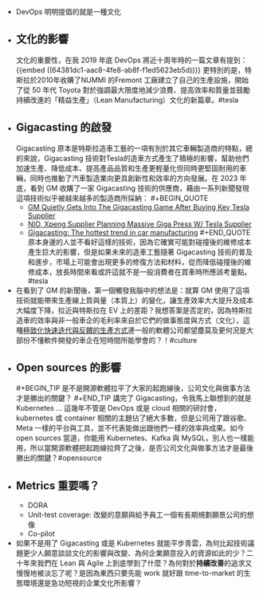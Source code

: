 - DevOps 明明提倡的就是一種文化
- ## 文化的影響
  文化的重要性，在我 2019 年底 DevOps 將近十周年時的一篇文章有提到：
  {{embed ((64381dc1-aac8-4fe8-ab8f-f1ed5623eb5d))}}
  更特別的是，特斯拉於2010年收購了NUMMI 的Fremont 工廠建立了自己的生產設施，開始了從 50 年代 Toyota 對於強調最大限度地減少浪費、提高效率和質量並鼓勵持續改進的「精益生產」（Lean Manufacturing）文化的新篇章。#tesla
- ## Gigacasting 的啟發
  Gigacasting 原本是特斯拉造車工藝的一項有別於其它車輛製造商的特點，總的來說，Gigacasting 技術對Tesla的造車方式產生了積極的影響，幫助他們加速生產、降低成本、提高產品品質和生產更輕量化但同時更堅固耐用的車輛，同時也推動了汽車製造業向更具創新性和效率的方向發展。在 2023 年底，看到 GM 收購了一家 Gigacasting 技術的供應商，藉由一系列新聞發現這項技術似乎被越來越多的製造商所採納：
  #+BEGIN_QUOTE
  * [GM Quietly Gets Into The Gigacasting Game After Buying Key Tesla Supplier](https://insideevs.com/news/696594/gm-buys-tesla-gigacasting-partner-tei/)
  * [NIO, Xpeng Supplier Planning Massive Giga Press W/ Tesla Supplier](https://insideevs.com/news/563092/nio-xpeng-casting-machines-tesla/)
  * [Gigacasting: The hottest trend in car manufacturing](https://www.spglobal.com/mobility/en/research-analysis/gigacasting-the-hottest-trend-in-car-manufacturing.html)
  #+END_QUOTE
  原本身邊的人並不看好這樣的技術，因為它確實可能對碰撞後的維修成本產生巨大的影響，但是如果未來的造車工藝隨著 Gigacasting 技術的普及和進步，市場上可能會出現更多的修復方法和材料，從而降低碰撞後的維修成本，放長時間來看或許這就不是一般消費者在買車時所應該考量點。#tesla
- 在看到了 GM 的新聞後，第一個觸發我腦中的想法是：就算 GM 使用了這項技術就能帶來生產線上質與量（本質上）的變化，讓生產效率大大提升及成本大幅度下降，拉近與特斯拉在 EV 上的差距？我想答案是否定的，因為特斯拉造車的效率與非一般車企的毛利率來自於它們的做事態度與方式（文化），這種[極致化快速迭代與反饋的生產方式](((65103e74-e03f-4a24-8802-f1ab586dea02)))連一般的軟體公司都望塵莫及更何況是大部份不懂軟件開發的車企在短時間所能學會的？！#culture
- ## Open sources 的影響
  #+BEGIN_TIP
  是不是開源軟體拉平了大家的起跑線後，公司文化與做事方法才是勝出的關鍵？ 
  #+END_TIP
  講完了 Gigacasting，令我馬上聯想到的就是 Kubernetes ... 這幾年不管是 DevOps 或是 cloud 相關的研討會， kubernetes 或 container 相關的主題佔了絕大多數，但是公司用了跟谷歌、Meta 一樣的平台與工具，並不代表能做出跟他們一樣的效率與成果。如今 open sources 當道，你能用 Kubernetes、Kafka 與 MySQL，別人也一樣能用，所以當開源軟體把起跑線拉齊了之後，是否公司文化與做事方法才是最後勝出的關鍵？#opensource
- ## Metrics 重要嗎？
  * DORA
  * Unit-test coverage: 改變的意願與給予員工一個有長期規劃願景公司的想像
  * Co-pilot
- 如果不是用了 Gigacasting 或是 Kubernetes 就能平步青雲，為何比起技術議題更少人願意談談文化的影響與改變、為何企業願意投入的資源如此的少？二十年來我們在 Lean 與 Agile 上到底學到了什麼？為何對於**持續改善**的追求又慢慢地被淡忘了呢？是因為東西只要先能 work 就好跟 time-to-market 的生態環境還是急功短視的企業文化所影響？